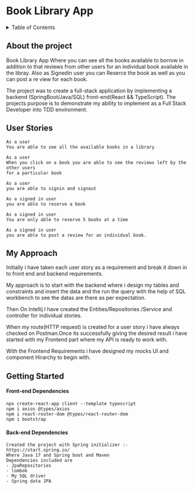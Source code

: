 # Book Library App

<details>
  <summary>Table of Contents</summary>
  <ol>
    <li><a href="#about-the-project">About The Project</a></li>
    <li><a href="#user-stories">User Stories</a></li>
    <li><a href="#myapproach">My Approach</a></li>
    <li><a href="#getting-started">Getting Started</a></li>
    <li><a href="#component-hirarchy">Component hirarchy</a></li>
    <li><a href="#problem-statements">Problem Statements</a></li>
    <li><a href="#project-review-and-roadmap">Project Review and Roadmap</a></li>
  </ol>
</details>

## About the project
Book Library App Where you can see all the books available to borrow in addition to that reviews from other users for an individual book available in the libray. Also as Signedin user you can Reserce the book as well as you can post a re view for each book.

The project was to create a full-stack application by implementing a backend (SpringBoot/Java/SQL) front-end(React && TypeScript). The projects purpose is to demonstrate my ability to implement as a Full Stack Developer into TDD environment.

## User Stories

```
As a user 
You are able to see all the available books in a library

As a user 
When you click on a book you are able to see the reviews left by the other users 
for a particular book

As a user
you are able to signin and signout

As a signed in user
you are able to reserve a book

As a signed in user
You are only able to reserve 5 books at a time

As a signed in user
you are able to post a review for an individual book.
```
## My Approach

Initially i have taken each user story as a requirement and break it down in to front end and backend requirements.

My approach is to start with the backend where i design my tables and constraints and insert the data and the run the query with the help of SQL workbench to see the datas are there as per expectation.

Then On Intellij I have created the Entities/Repositories /Service and controller for individual stories.

When my route(HTTP request) is created for a user story i have always checked on Postman.Once its successfully giving the desired result i have started with my Frontend part where my API is ready to work with.

With the Frontend Requirements i have designed my mocks UI and component Hirarchy to begin with.

## Getting Started

#### Front-end Dependencies

```
npx create-react-app client --template typescript
npm i axios @types/axios
npm i react-router-dom @types/react-router-dom
npm i bootstrap
```

#### Back-end Dependencies

```
Created the project with Spring initializer :- https://start.spring.io/
Where Java 17 and Spring boot and Maven
Dependencies included are
- JpaRepositories
- lombok
- My SQL driver
- Spring data JPA
```
